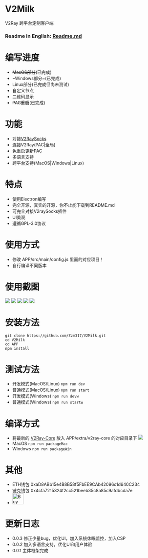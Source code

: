 # V2Milk
V2Ray 跨平台定制客户端

### Readme in English: [Readme.md](https://github.com/Zzm317/V2Milk/blob/master/READMEEN.md)

# 编写进度
* ~~MacOS部分~~(已完成)
* ~Windows部分~(已完成)
* Linux部分(已完成但尚未测试)
* 自定义节点
* 二维码显示
* ~~PAC重启~~(已完成)

# 功能
* 对接[V2RaySocks](https://github.com/Zzm317/v2raysocks)
* 连接V2Ray(PAC|全局)
* 免重启更新PAC
* 多语言支持
* 跨平台支持(MacOS|Windows|Linux)

# 特点
* 使用Electron编写
* 完全开源，真实的开源，你不止能下载到README.md
* 可完全对接V2raySocks插件
* UI美观
* 遵循GPL-3.0协议

# 使用方式
* 修改 APP/src/main/config.js 里面的对应项目！
* 自行编译不同版本

# 使用截图
![](https://raw.githubusercontent.com/Zzm317/V2Milk/master/images/1.jpg)
![](https://raw.githubusercontent.com/Zzm317/V2Milk/master/images/2.jpg)
![](https://raw.githubusercontent.com/Zzm317/V2Milk/master/images/3.jpg)
![](https://raw.githubusercontent.com/Zzm317/V2Milk/master/images/4.jpg)
![](https://raw.githubusercontent.com/Zzm317/V2Milk/master/images/5.jpg)

# 安装方法
```
git clone https://github.com/Zzm317/V2Milk.git
cd V2Milk
cd APP
npm install
```

# 测试方法
* 开发模式(MacOS/Linux) ```npm run dev```
* 普通模式(MacOS/Linux) ```npm run start```
* 开发模式(Windows) ```npm run devw```
* 普通模式(Windows) ```npm run startw```

# 编译方式
* 将最新的 [V2Ray-Core](https://github.com/v2ray/v2ray-core/releases) 放入 APP/extra/v2ray-core 的对应目录下
![](https://raw.githubusercontent.com/Zzm317/V2Milk/master/images/6.jpg)
* MacOS ```npm run packageMac```
* Windows ```npm run packageWin```

# 其他
* ETH钱包 0xaD8ABb15e4B8B58f5FbEE9CAb42096c1d640C234
* 链克钱包 0x4cfa7215324f2cc521beeb35c8a85c9afdbcda7e
* <a href='https://ko-fi.com/U7U7K54E' target='_blank'><img height='36' style='border:0px;height:36px;' src='https://az743702.vo.msecnd.net/cdn/kofi4.png?v=f' border='0' alt='Buy Me a Coffee' /></a>

# 更新日志
* 0.0.3 修正少量bug，优化UI，加入系统休眠监控，加入CSP
* 0.0.2 加入多语言支持，优化UI和用户体验
* 0.0.1 主体框架完成